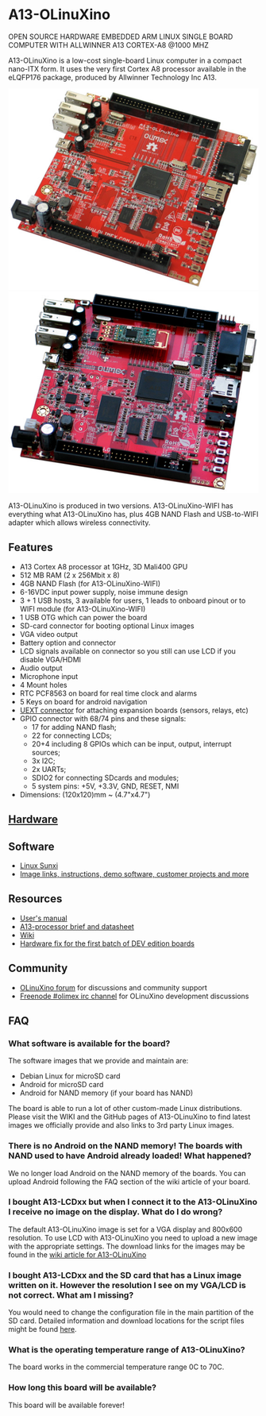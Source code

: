# A13-OLinuXino

OPEN SOURCE HARDWARE EMBEDDED ARM LINUX SINGLE BOARD COMPUTER WITH ALLWINNER A13 CORTEX-A8 @1000 MHZ

A13-OLinuXino is a low-cost single-board Linux computer in a compact nano-ITX form.
It uses the very first Cortex A8 processor available in the eLQFP176 package, produced by Allwinner Technology Inc A13.

![A13-OLinuXino Top](doc/images/A13-OLinuXino-01.jpg "A13-OLinuXino Top View")
![A13-OLinuXino-WIFI Top](doc/images/A13-OLinuXino-MAXI-WIFI-1.jpg "A13-OLinuXino-WIFI Top View")

A13-OLinuXino is produced in two versions.
A13-OLinuXino-WIFI has everything what A13-OLinuXino has, plus 4GB NAND Flash and USB-to-WIFI adapter which allows wireless connectivity.

## Features

- A13 Cortex A8 processor at 1GHz, 3D Mali400 GPU
- 512 MB RAM (2 x 256Mbit x 8)
- 4GB NAND Flash (for A13-OLinuXino-WIFI)
- 6-16VDC input power supply, noise immune design
- 3 + 1 USB hosts, 3 available for users, 1 leads to onboard pinout or to WIFI module (for A13-OLinuXino-WIFI)
- 1 USB OTG which can power the board
- SD-card connector for booting optional Linux images
- VGA video output
- Battery option and connector
- LCD signals available on connector so you still can use LCD if you disable VGA/HDMI
- Audio output
- Microphone input
- 4 Mount holes
- RTC PCF8563 on board for real time clock and alarms
- 5 Keys on board for android navigation
- [UEXT connector](https://www.olimex.com/Products/Modules/UEXT) for attaching expansion boards (sensors, relays, etc)
- GPIO connector with 68/74 pins and these signals:
  - 17 for adding NAND flash;
  - 22 for connecting LCDs;
  - 20+4 including 8 GPIOs which can be input, output, interrupt sources;
  - 3x I2C;
  - 2x UARTs;
  - SDIO2 for connecting SDcards and modules;
  - 5 system pins: +5V, +3.3V, GND, RESET, NMI
- Dimensions: (120x120)mm ~ (4.7"x4.7")

## [Hardware](hardware)

## Software

- [Linux Sunxi](http://linux-sunxi.org)
- [Image links, instructions, demo software, customer projects and more](https://www.olimex.com/wiki/A13-OLinuXino)

## Resources

- [User's manual](https://www.olimex.com/Products/OLinuXino/A13/A13-OLinuXino/resources/A13-OLINUXINO.pdf)
- [A13-processor brief and datasheet](https://www.olimex.com/Products/OLinuXino/A13/A13-OLinuXino/resources/A13-Brief.pdf)
- [Wiki](https://www.olimex.com/wiki/A13-OLinuXino)
- [Hardware fix for the first batch of DEV edition boards](https://www.olimex.com/Products/OLinuXino/A13/A13-OLinuXino-WIFI/resources/A13-OLinuXino-WIFI-DEV_fix.pdf)

## Community

- [OLinuXino forum](https://www.olimex.com/forum) for discussions and community support
- [Freenode #olimex irc channel](http://webchat.freenode.net/?channels=olimex) for OLinuXino development discussions

## FAQ

### What software is available for the board?

The software images that we provide and maintain are:

- Debian Linux for microSD card
- Android for microSD card
- Android for NAND memory (if your board has NAND)

The board is able to run a lot of other custom-made Linux distributions.
Please visit the WIKI and the GitHub pages of A13-OLinuXino to find latest images we officially provide and also links to 3rd party Linux images.

### There is no Android on the NAND memory! The boards with NAND used to have Android already loaded! What happened?

We no longer load Android on the NAND memory of the boards.
You can upload Android following the FAQ section of the wiki article of your board.

### I bought A13-LCDxx but when I connect it to the A13-OLinuXino I receive no image on the display. What do I do wrong?

The default A13-OLinuXino image is set for a VGA display and 800x600 resolution.
To use LCD with A13-OLinuXino you need to upload a new image with the appropriate settings.
The download links for the images may be found in the [wiki article for A13-OLinuXino](https://www.olimex.com/wiki/A13-OLinuXino)

### I bought A13-LCDxx and the SD card that has a Linux image written on it. However the resolution I see on my VGA/LCD is not correct. What am I missing?

You would need to change the configuration file in the main partition of the SD card.
Detailed information and download locations for the script files might be found [here](https://www.olimex.com/wiki/index.php?title=Configuration_of_hardware_in_the_debian_image).

### What is the operating temperature range of A13-OLinuXino?

The board works in the commercial temperature range 0C to 70C.

### How long this board will be available?

This board will be available forever!
